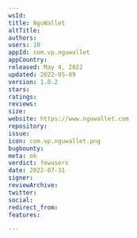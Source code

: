 ```yaml
---
wsId: 
title: NguWallet
altTitle: 
authors: 
users: 10
appId: com.vp.nguwallet
appCountry: 
released: May 4, 2022
updated: 2022-05-09
version: 1.0.2
stars: 
ratings: 
reviews: 
size: 
website: https://www.nguwallet.com
repository: 
issue: 
icon: com.vp.nguwallet.png
bugbounty: 
meta: ok
verdict: fewusers
date: 2022-07-31
signer: 
reviewArchive: 
twitter: 
social: 
redirect_from: 
features: 

---
```


